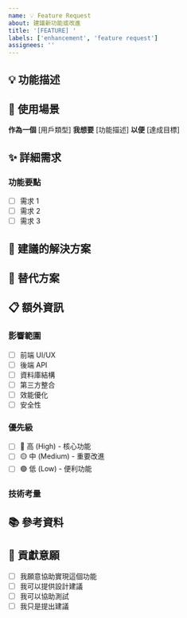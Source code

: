 ```yaml
---
name: 💡 Feature Request
about: 建議新功能或改進
title: '[FEATURE] '
labels: ['enhancement', 'feature request']
assignees: ''
---
```


## 💡 功能描述
<!--請簡潔地描述建議的功能-->

## 🎯 使用場景
<!--描述這個功能的使用場景和目標用戶-->
**作為一個** [用戶類型]
**我想要** [功能描述]
**以便** [達成目標]

## ✨ 詳細需求
<!--詳細描述功能的具體需求-->

### 功能要點
- [ ] 需求 1
- [ ] 需求 2
- [ ] 需求 3

## 🎨 建議的解決方案
<!--如果您有具體的實現想法，請在此描述-->

## 🔄 替代方案
<!--描述您考慮過的其他解決方案-->

## 📋 額外資訊
### 影響範圍
- [ ] 前端 UI/UX
- [ ] 後端 API
- [ ] 資料庫結構
- [ ] 第三方整合
- [ ] 效能優化
- [ ] 安全性

### 優先級
- [ ] 🔴 高 (High) - 核心功能
- [ ] 🟡 中 (Medium) - 重要改進
- [ ] 🟢 低 (Low) - 便利功能

### 技術考量
<!--是否有特定的技術要求或限制-->

## 📚 參考資料
<!--相關的文檔、範例或類似實現的連結-->

## 🤝 貢獻意願
- [ ] 我願意協助實現這個功能
- [ ] 我可以提供設計建議
- [ ] 我可以協助測試
- [ ] 我只是提出建議